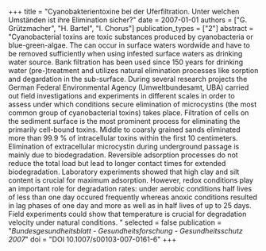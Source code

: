 +++
title = "Cyanobakterientoxine bei der Uferfiltration. Unter welchen Umständen ist ihre Elimination sicher?"
date = 2007-01-01
authors = ["G. Grützmacher", "H. Bartel", "I. Chorus"]
publication_types = ["2"]
abstract = "Cyanobacterial toxins are toxic substances produced by cyanobacteria or blue-green-algae. The can occur in surface waters wordwide and have to be removed sufficiently when using infested surface waters as drinking water source. Bank filtration has been used since 150 years for drinking water (pre-)treatment and utilizes natural elimination processes like sorption and degardation in the sub-surface. During several research projects the German Federal Environmental Agency (Umweltbundesamt, UBA) carried out field investigations and experiments in different scales in order to assess under which conditions secure elimination of microcystins (the most common group of cyanobacterial toxins) takes place. Filtration of cells on the sediment surface is the most prominent process for eliminating the primarily cell-bound toxins. Middle to coarsly grained sands eliminated more than 99.9 % of intracellular toxins within the first 10 centimeters. Elimination of extracellular microcystin during underground passage is mainly due to biodegradation. Reversible adsorption processes do not reduce the total load but lead to longer contact times for extended biodegradation. Laboratory experiments showed that high clay and silt content is crucial for maximum adsorption. However, redox conditions play an important role for degradation rates: under aerobic conditions half lives of less than one day occured frequently whereas anoxic conditions resulted in lag phases of one day and more as well as in half lives of up to 25 days. Field experiments could show that temperature is crucial for degradation velocity under natural conditions.  "
selected = false
publication = "*Bundesgesundheitsblatt - Gesundheitsforschung - Gesundheitsschutz 2007*"
doi = "DOI 10.1007/s00103-007-0161-6"
+++

